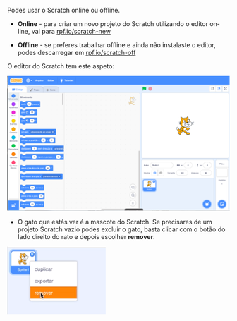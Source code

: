 Podes usar o Scratch online ou offline.

+ **Online** - para criar um novo projeto do Scratch utilizando o editor on-line, vai para <a href="https://rpf.io/scratch-new" target="_blank">rpf.io/scratch-new</a>

+ **Offline** - se preferes trabalhar offline e ainda não instalaste o editor, podes descarregar em <a href="https://rpf.io/scratch-off" target="_blank">rpf.io/scratch-off</a>

O editor do Scratch tem este aspeto:

![captura de ecrã](images/scratch-editor.png)

+ O gato que estás ver é a mascote do Scratch. Se precisares de um projeto Scratch vazio podes excluir o gato, basta clicar com o botão do lado direito do rato e depois escolher **remover**.

![captura de ecrã](images/delete.png)